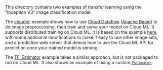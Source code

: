 
This directory contains two examples of transfer learning using the "Inception V3" image classification model.

The [cloudml](cloudml) example shows how to use [Cloud Dataflow](https://cloud.google.com/dataflow/) ([Apache
Beam](https://beam.apache.org/)) to do image preprocessing, then train and serve your model on Cloud ML.  It supports
distributed training on Cloud ML.
It is based on the example [here](https://github.com/GoogleCloudPlatform/cloudml-samples/tree/master/flowers), with
some additional modifications to make it easy to use other image sets, and a prediction web server that demos how to
use the Cloud ML API for prediction once your trained model is serving.

The [TF_Estimator](TF_Estimator) example takes a similar approach, but is not packaged to run on Cloud ML. It also
shows an example of using a custom [`Estimator`](https://www.tensorflow.org/api_docs/python/contrib.learn/estimators).
